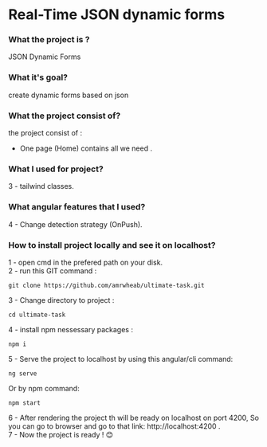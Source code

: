 # Real-Time JSON dynamic forms

### What the project is ?

JSON Dynamic Forms

### What it's goal?

create dynamic forms based on json

### What the project consist of?

the project consist of : <br>

- One page (Home) contains all we need . <br>

### What I used for project?

3 - tailwind classes. <br>

### What angular features that I used?

4 - Change detection strategy (OnPush). <br>

### How to install project locally and see it on localhost?

1 - open cmd in the prefered path on your disk. <br>
2 - run this GIT command :

```
git clone https://github.com/amrwheab/ultimate-task.git
```

3 - Change directory to project :

```
cd ultimate-task
```

4 - install npm nessessary packages :

```
npm i
```

5 - Serve the project to localhost by using this angular/cli command:

```
ng serve
```

Or by npm command:

```
npm start
```

6 - After rendering the project th will be ready on localhost on port 4200, So you can go to browser and go to that link: http://localhost:4200 . <br>
7 - Now the project is ready ! 😊
